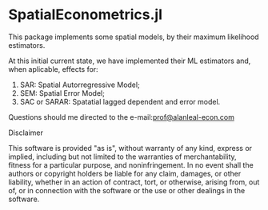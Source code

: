 # SpatialEconometrics.jl
This package implements some spatial models, by their maximum likelihood estimators. 

At this initial current state, we have implemented their ML estimators and, when aplicable, effects for:
1) SAR: Spatial Autorregressive Model;
2) SEM: Spatial Error Model;
3) SAC or SARAR: Spatatial lagged dependent and error model.

Questions should me directed to the e-mail:prof@alanleal-econ.com

Disclaimer

This software is provided "as is", without warranty of any kind, express or implied, including but not limited to the warranties of merchantability, fitness for a particular purpose, and noninfringement. In no event shall the authors or copyright holders be liable for any claim, damages, or other liability, whether in an action of contract, tort, or otherwise, arising from, out of, or in connection with the software or the use or other dealings in the software.
